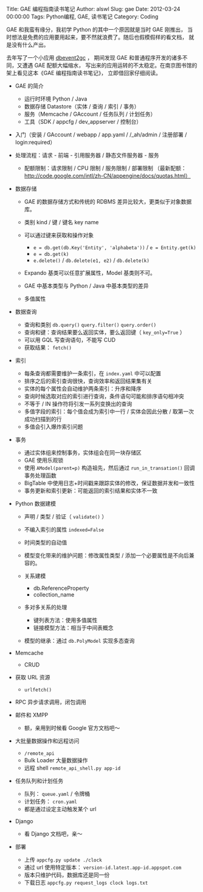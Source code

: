 Title: GAE 编程指南读书笔记
Author: alswl
Slug: gae
Date: 2012-03-24 00:00:00
Tags: Python编程, GAE, 读书笔记
Category: Coding

GAE 和我蛮有缘分，我初学 Python 的其中一个原因就是当时 GAE 刚推出， 当时想法是免费的应用要用起来，要不然就浪费了。随后也假模假样的看文档，
就是没有什么产出。

去年写了一个小应用 [dbevent2gc](https://github.com/alswl/dbevent2gc) ， 期间发现 GAE
和普通程序开发的诸多不同，又遭遇 GAE 配额大幅缩水， 写出来的应用运转的不太稳定。在南京图书馆的架上看见这本《GAE 编程指南读书笔记》，
立即借回家仔细阅读。

  * GAE 的简介  

    * 运行时环境 Python / Java
    * 数据存储 Datastore（实体 / 查询 / 索引 / 事务）
    * 服务（Memcache / GAccount / 任务队列 / 计划任务）
    * 工具（SDK / appcfg / dev_appserver / 控制台）
  * 入门（安装 / GAccount / webapp / app.yaml / /_ah/admin / 注册部署 / login:required）
  * 处理流程：请求 - 前端 - 引用服务器 / 静态文件服务器 - 服务  

    * 配额限制：请求限制 / CPU 限制 / 服务限制 / 部署限制 （最新配额：http://code.google.com/intl/zh-CN/appengine/docs/quotas.html）
  * 数据存储  

    * GAE 的数据存储方式和传统的 RDBMS 差异比较大，更类似于对象数据库。
    * 类别 kind / 键 / 键名 key name
    * 可以通过键来获取和操作对象  

      * `e = db.get(db.Key('Entity', 'alphabeta'))` / `e = Entity.get(k)`
      * `e = db.get(k)`
      * `e.delete()` / `db.delete(e1, e2)` / `db.delete(k)`
    * Expando 基类可以任意扩展属性，Model 基类则不可。
    * GAE 中基本类型与 Python / Java 中基本类型的差异
    * 多值属性
  * 数据查询  

    * 查询和类别 `db.query()` `query.filter()` `query.order()`
    * 查询和键：查询结果要么返回实体，要么返回键（ `key_only=True` ）
    * 可以用 GQL 写查询语句，不能写 CUD
    * 获取结果： `fetch()`
  * 索引  

    * 每条查询都需要维护一条索引，在 `index.yaml` 中可以配置
    * 排序之后的索引查询很快，查询效率和返回结果集有关
    * 实体的每个属性会自动维护两条索引：升序和降序
    * 查询时候选取对应的索引进行查询，条件语句可能和排序语句相冲突
    * 不等于 / IN 操作符将引发一系列变换出的查询
    * 多值字段的索引：每个值会成为索引中一行 / 实体会因此分散 / 取第一次成功扫描到的行
    * 多值会引入爆炸索引问题
  * 事务  

    * 通过实体组来控制事务，实体组会在同一块存储区
    * GAE 使用乐观锁
    * 使用 `AModel(parent=p)` 构造祖先，然后通过 `run_in_transation()` 回调事务处理函数
    * BigTable 中使用日志+时间戳来跟踪实体的修改，保证数据并发和一致性
    * 事务更新和索引更新：可能返回的索引结果和实体不一致
  * Python 数据建模  

    * 声明 / 类型 / 验证（ `validate()` ）
    * 不编入索引的属性 `indexed=False`
    * 时间类型的自动值
    * 模型变化带来的维护问题：修改属性类型 / 添加一个必要属性是不向后兼容的。
    * 关系建模  

      * db.ReferenceProperty
      * collection_name
    * 多对多关系的处理  

      * 键列表方法：使用多值属性
      * 链接模型方法：相当于中间表概念
    * 模型的继承：通过 `db.PolyModel` 实现多态查询
  * Memcache  

    * CRUD
  * 获取 URL 资源  

    * `urlfetch()`
  * RPC 异步请求调用，闭包调用
  * 邮件和 XMPP  

    * 额，亲用到时候看 Google 官方文档吧～
  * 大批量数据操作和远程访问  

    * `/remote_api`
    * Bulk Loader 大量数据操作
    * 远程 shell `remote_api_shell.py app-id`
  * 任务队列和计划任务  

    * 队列： `queue.yaml` / 令牌桶
    * 计划任务： `cron.yaml`
    * 都是通过设定主动触发某个 url
  * Django  

    * 看 Django 文档吧，亲～
  * 部署  

    * 上传 `appcfg.py update ./clock`
    * 通过 url 使用特定版本： `version-id.latest.app-id.appspot.com`
    * 版本只维护代码，数据库还是同一份
    * 下载日志 `appcfg.py request_logs clock logs.txt`

